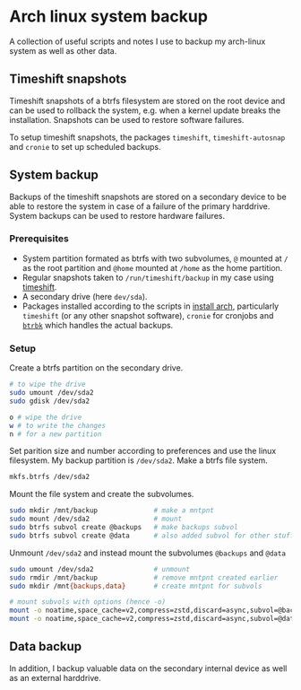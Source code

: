 # Arch linux system backup
A collection of useful scripts and notes I use to backup my arch-linux system as well as other data.

## Timeshift snapshots
Timeshift snapshots of a btrfs filesystem are stored on the root device and can be used to rollback the system, e.g. when a kernel update breaks the installation. Snapshots can be used to restore software failures. 

To setup timeshift snapshots, the packages `timeshift`, `timeshift-autosnap` and `cronie` to set up scheduled backups. 

## System backup
Backups of the timeshift snapshots are stored on a secondary device to be able to restore the system in case of a failure of the primary harddrive. System backups can be used to restore hardware failures. 

### Prerequisites
- System partition formated as btrfs with two subvolumes, `@` mounted at `/` as the root partition and `@home` mounted at `/home` as the home partition.
- Regular snapshots taken to `/run/timeshift/backup` in my case using [timeshift](https://github.com/teejee2008/timeshift).
- A secondary drive (here `dev/sda`). 
- Packages installed according to the scripts in [install arch](https://github.com/weygoldt/install-arch.git), particularly `timeshift` (or any other snapshot software), `cronie` for cronjobs and [`btrbk`](https://github.com/digint/btrbk) which handles the actual backups.

### Setup
Create a btrfs partition on the secondary drive. 
```sh
# to wipe the drive
sudo umount /dev/sda2
sudo gdisk /dev/sda2

o # wipe the drive
w # to write the changes
n # for a new partition
```
Set parition size and number according to preferences and use the linux filesystem. My backup partition is `/dev/sda2`. Make a btrfs file system.
```sh
mkfs.btrfs /dev/sda2
```
Mount the file system and create the subvolumes.
```sh
sudo mkdir /mnt/backup              # make a mntpnt
sudo mount /dev/sda2                # mount
sudo btrfs subvol create @backups   # make backups subvol
sudo btrfs subvol create @data      # also added subvol for other stuff 
```
Unmount `/dev/sda2` and instead mount the subvolumes `@backups` and `@data`
```sh
sudo umount /dev/sda2               # unmount
sudo rmdir /mnt/backup              # remove mntpnt created earlier
sudo mkdir /mnt{backups,data}       # create mntpnt for subvols

# mount subvols with options (hence -o)
mount -o noatime,space_cache=v2,compress=zstd,discard=async,subvol=@backups /dev/sda2 /mnt/backups
mount -o noatime,space_cache=v2,compress=zstd,discard=async,subvol=@data /dev/sda2 /mnt/data
```

## Data backup
In addition, I backup valuable data on the secondary internal device as well as an external harddrive. 
